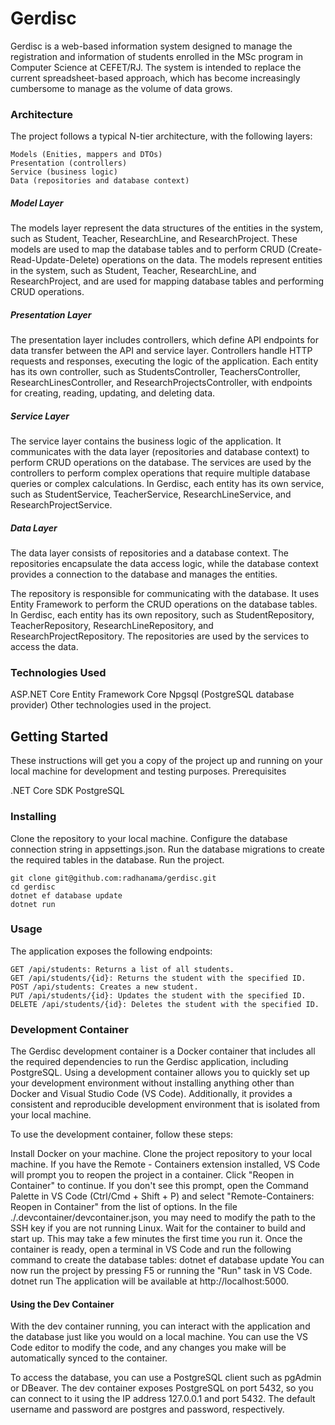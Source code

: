 # **Gerdisc**

Gerdisc is a web-based information system designed to manage the registration and information of students enrolled in the MSc program in Computer Science at CEFET/RJ. The system is intended to replace the current spreadsheet-based approach, which has become increasingly cumbersome to manage as the volume of data grows.

### Architecture

The project follows a typical N-tier architecture, with the following layers:

    Models (Enities, mappers and DTOs)
    Presentation (controllers)
    Service (business logic)
    Data (repositories and database context)

##### Model Layer
The models layer represent the data structures of the entities in the system, such as Student, Teacher, ResearchLine, and ResearchProject. These models are used to map the database tables and to perform CRUD (Create-Read-Update-Delete) operations on the data.
The models represent entities in the system, such as Student, Teacher, ResearchLine, and ResearchProject, and are used for mapping database tables and performing CRUD operations.

##### Presentation Layer
The presentation layer includes controllers, which define API endpoints for data transfer between the API and service layer. 
Controllers handle HTTP requests and responses, executing the logic of the application. Each entity has its own controller, such as StudentsController, TeachersController, ResearchLinesController, and ResearchProjectsController, with endpoints for creating, reading, updating, and deleting data.

##### Service Layer 
The service layer contains the business logic of the application. It communicates with the data layer (repositories and database context) to perform CRUD operations on the database. The services are used by the controllers to perform complex operations that require multiple database queries or complex calculations. In Gerdisc, each entity has its own service, such as StudentService, TeacherService, ResearchLineService, and ResearchProjectService.

##### Data Layer

The data layer consists of repositories and a database context. The repositories encapsulate the data access logic, while the database context provides a connection to the database and manages the entities.

The repository is responsible for communicating with the database. It uses Entity Framework to perform the CRUD operations on the database tables. In Gerdisc, each entity has its own repository, such as StudentRepository, TeacherRepository, ResearchLineRepository, and ResearchProjectRepository. The repositories are used by the services to access the data.

### Technologies Used

ASP.NET Core
Entity Framework Core
Npgsql (PostgreSQL database provider)
Other technologies used in the project.

## Getting Started

These instructions will get you a copy of the project up and running on your local machine for development and testing purposes.
Prerequisites

.NET Core SDK
PostgreSQL

### Installing

Clone the repository to your local machine.
Configure the database connection string in appsettings.json.
Run the database migrations to create the required tables in the database.
Run the project.

    git clone git@github.com:radhanama/gerdisc.git
    cd gerdisc
    dotnet ef database update
    dotnet run

### Usage

The application exposes the following endpoints:

    GET /api/students: Returns a list of all students.
    GET /api/students/{id}: Returns the student with the specified ID.
    POST /api/students: Creates a new student.
    PUT /api/students/{id}: Updates the student with the specified ID.
    DELETE /api/students/{id}: Deletes the student with the specified ID.


### Development Container

The Gerdisc development container is a Docker container that includes all the required dependencies to run the Gerdisc application, including PostgreSQL. Using a development container allows you to quickly set up your development environment without installing anything other than Docker and Visual Studio Code (VS Code). Additionally, it provides a consistent and reproducible development environment that is isolated from your local machine.

To use the development container, follow these steps:

Install Docker on your machine.
Clone the project repository to your local machine.
If you have the Remote - Containers extension installed, VS Code will prompt you to reopen the project in a container. Click "Reopen in Container" to continue.
If you don't see this prompt, open the Command Palette in VS Code (Ctrl/Cmd + Shift + P) and select "Remote-Containers: Reopen in Container" from the list of options.
In the file ./.devcontainer/devcontainer.json, you may need to modify the path to the SSH key if you are not running Linux.
Wait for the container to build and start up. This may take a few minutes the first time you run it.
Once the container is ready, open a terminal in VS Code and run the following command to create the database tables:
    dotnet ef database update
You can now run the project by pressing F5 or running the "Run" task in VS Code.
    dotnet run
The application will be available at http://localhost:5000.

#### Using the Dev Container

With the dev container running, you can interact with the application and the database just like you would on a local machine. You can use the VS Code editor to modify the code, and any changes you make will be automatically synced to the container.

To access the database, you can use a PostgreSQL client such as pgAdmin or DBeaver. The dev container exposes PostgreSQL on port 5432, so you can connect to it using the IP address 127.0.0.1 and port 5432. The default username and password are postgres and password, respectively.
